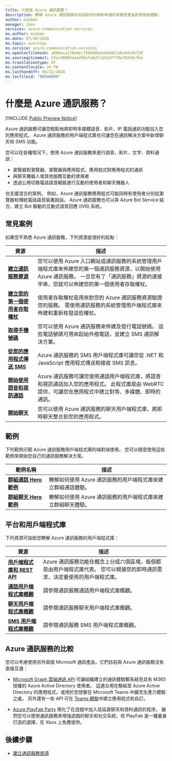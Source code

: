 ```yaml
---
title: 什麼是 Azure 通訊服務？
description: 瞭解 Azure 通訊服務如何協助您利用即時通訊來開發豐富的使用者體驗。
author: mikben
manager: jken
services: azure-communication-services
ms.author: mikben
ms.date: 07/20/2020
ms.topic: overview
ms.service: azure-communication-services
ms.openlocfilehash: a006ece278e4ec750040bde5bd4b7a6144c9e720
ms.sourcegitcommit: 53acd9895a4a395efa6d7cd41d7f78e392b9cfbe
ms.translationtype: HT
ms.contentlocale: zh-TW
ms.lasthandoff: 09/22/2020
ms.locfileid: "90944099"
---
```

# <a name="what-is-azure-communication-services"></a>什麼是 Azure 通訊服務？

[!INCLUDE [Public Preview Notice](./includes/public-preview-include.md)]

Azure 通訊服務可讓您輕鬆地將即時多媒體語音、影片、IP 電話通訊功能加入您的應用程式。 Azure 通訊服務的用戶端程式庫也可讓您在通訊解決方案中新增聊天和 SMS 功能。

您可以在各種情況下，使用 Azure 通訊服務來進行語音、影片、文字、資料通訊：

- 瀏覽器對瀏覽器、瀏覽器與應用程式、應用程式對應用程式的通訊
- 與聊天機器人或其他服務互動的使用者
- 透過公用切換電話語音網路進行互動的使用者和聊天機器人

也支援混合的案例。 例如，Azure 通訊服務應用程式可能同時有使用者分別從瀏覽器和傳統電話語音裝置說話。 Azure 通訊服務也可以與 Azure Bot Service 結合，建立 Bot 驅動的互動式語音回應 (IVR) 系統。

## <a name="common-scenarios"></a>常見案例

如果您不熟悉 Azure 通訊服務，下列資源是很好的起點：
<br>

| 資源                               |描述                           |
|---                                    |---                                   |
|**[建立通訊服務資源](./quickstarts/create-communication-resource.md)**|您可以使用 Azure 入口網站或通訊服務的系統管理用戶端程式庫來佈建您的第一個通訊服務資源，以開始使用 Azure 通訊服務。 一旦您有了「通訊服務」資源的連接字串，您就可以佈建您的第一個使用者存取權杖。|
|**[建立您的第一個使用者存取權杖](./quickstarts/access-tokens.md)**|使用者存取權杖是用來對您的 Azure 通訊服務資源驗證您的服務。 需使用通訊服務的系統管理用戶端程式庫來佈建和重新核發這些權杖。|
|**[取得手機號碼](./quickstarts/telephony-sms/get-phone-number.md)**|您可以使用 Azure 通訊服務來佈建及發行電話號碼。 這些電話號碼可用來起始外撥電話，並建立 SMS 通訊解決方案。|
|**[從您的應用程式傳送 SMS](./quickstarts/telephony-sms/send.md)**|Azure 通訊服務的 SMS 用戶端程式庫可讓您從 .NET 和 JavaScript 應用程式傳送和接收 SMS 訊息。|
|**[開始使用語音和視訊通話](./quickstarts/voice-video-calling/getting-started-with-calling.md)**| Azure 通訊服務可讓您使用通話用戶端程式庫，將語音和視訊通話加入您的應用程式。 此程式庫是由 WebRTC 提供，可讓您在應用程式中建立對等、多媒體、即時的通訊。|
|**[開始聊天](./quickstarts/chat/get-started.md)**|您可以使用 Azure 通訊服務的聊天用戶端程式庫，將即時聊天整合到您的應用程式。|


## <a name="samples"></a>範例

下列範例示範 Azure 通訊服務用戶端程式庫的端對端使用。 您可以隨意使用這些範例來開始您自己的通訊服務解決方案。
<br>

| 範例名稱                               | 描述                           |
|---                                    |---                                   |
|**[群組通話 Hero 範例](./samples/calling-hero-sample.md)**|瞭解如何使用 Azure 通訊服務的用戶端程式庫來建立群組通話體驗。|
|**[群組聊天 Hero 範例](./samples/chat-hero-sample.md)**|瞭解如何使用 Azure 通訊服務的用戶端程式庫來建立群組聊天體驗。|


## <a name="platforms-and-client-libraries"></a>平台和用戶端程式庫

下列資源可協助您瞭解 Azure 通訊服務的用戶端程式庫：

| 資源                               | 描述                           |
|---                                    |---                                   |
|**[用戶端程式庫和 REST API](./concepts/sdk-options.md)**|Azure 通訊服務功能在概念上分成六個區塊，每個都是由用戶端程式庫代表。 您可以根據您的即時通訊需求，決定要使用的用戶端程式庫。|
|**[通話用戶端程式庫概觀](./concepts/voice-video-calling/calling-sdk-features.md)**|請參閱通訊服務通話用戶端程式庫概觀。|
|**[聊天用戶端程式庫概觀](./concepts/chat/sdk-features.md)**|請參閱通訊服務聊天用戶端程式庫概觀。|
|**[SMS 用戶端程式庫概觀](./concepts/telephony-sms/sdk-features.md)**|請參閱通訊服務 SMS 用戶端程式庫概觀。|

## <a name="compare-azure-communication-services"></a>Azure 通訊服務的比較

您可以考慮使用另外兩個 Microsoft 通訊產品，它們目前與 Azure 通訊服務沒有直接互通：

 - [Microsoft Graph 雲端通訊 API](https://docs.microsoft.com/graph/cloud-communications-concept-overview) 可讓組織建立的通訊體驗繫系結至具有 M365 授權的 Azure Active Directory 使用者。 這適合用在繫結至 Azure Active Directory 的應用程式，或用於您想要在 Microsoft Teams 中擴充生產力體驗之處。 另外還有一些 API 可在 [Teams 體驗](https://docs.microsoft.com/microsoftteams/platform/?view=msteams-client-js-latest&preserve-view=true)中建立應用程式和自訂。

 - [Azure PlayFab Party](https://docs.microsoft.com/gaming/playfab/features/multiplayer/networking/) 簡化了在遊戲中加入低延遲聊天和資料通訊的程序。 雖然您可以使用通訊服務來增強遊戲的聊天和社交系統，但 PlayFab 是一種量身打造的選擇，在 Xbox 上免費提供。


## <a name="next-steps"></a>後續步驟

 - [建立通訊服務資源](./quickstarts/create-communication-resource.md)
